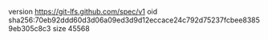 version https://git-lfs.github.com/spec/v1
oid sha256:70eb92ddd60d3d06a09ed3d9d12eccace24c792d75237fcbee83859eb305c8c3
size 45568

